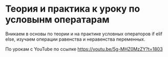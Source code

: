 # Теория и практика к уроку по условынм оператарам

Вникаем в основы по теории и на практике условных операторов if elif else, изучаем операции равенства и неравенства переменных.

По урокам с YouTube по ссылке https://youtu.be/5g-MHZ0MzZY?t=1803
